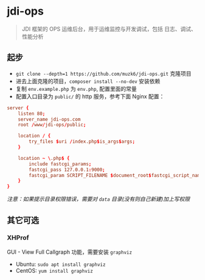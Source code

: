 # jdi-ops
> JDI 框架的 OPS 运维后台，用于运维监控与开发调试，包括 日志、调试、性能分析

## 起步

- `git clone --depth=1 https://github.com/muzk6/jdi-ops.git` 克隆项目
- 进去上面克隆的项目，`composer install --no-dev` 安装依赖
- 复制 `env.example.php` 为 `env.php`, 配置里面的常量
- 配置入口目录为 `public/` 的 http 服务，参考下面 Nginx 配置：

```conf
server {
    listen 80;
    server_name jdi-ops.com
    root /www/jdi-ops/public;

    location / {
        try_files $uri /index.php$is_args$args;
    }

    location ~ \.php$ {
        include fastcgi_params;
        fastcgi_pass 127.0.0.1:9000;
        fastcgi_param SCRIPT_FILENAME $document_root$fastcgi_script_name;
    }
}
```

*注意：如果提示目录权限错误，需要对 `data` 目录(没有则自己新建)加上写权限*

## 其它可选

### XHProf

GUI - View Full Callgraph 功能，需要安装 `graphviz`

- Ubuntu: `sudo apt install graphviz`
- CentOS: `yum install graphviz`